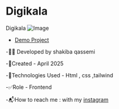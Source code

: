 # Digikala
Digikala
![Image]()
- [Demo Project]()

-👩‍💻 Developed by shakiba qassemi

-📆Created - April 2025

-🔧Technologies Used - Html , css ,tailwind

-✅Role - Frontend

-📬How to reach me : with my [instagram](https://www.instagram.com/shakiba.qassemi.dev/)
